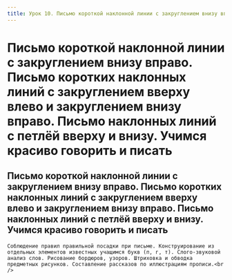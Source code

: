 ```yaml
---
title: Урок 10. Письмо короткой наклонной линии с закруглением внизу вправо. Письмо коротких наклонных линий с закруглением вверху влево и закруглением внизу вправо. Письмо наклонных линий с петлёй вверху и внизу. Учимся красиво говорить и писать
---
```


# Письмо короткой наклонной линии с закруглением внизу вправо. Письмо коротких наклонных линий с закруглением вверху влево и закруглением внизу вправо. Письмо наклонных линий с петлёй вверху и внизу. Учимся красиво говорить и писать

## Письмо короткой наклонной линии с закруглением внизу вправо. Письмо коротких наклонных линий с закруглением вверху влево и закруглением внизу вправо. Письмо наклонных линий с петлёй вверху и внизу. Учимся красиво говорить и писать

<p>
	Соблюдение правил правильной посадки при письме. Конструирование из отдельных элементов известных учащимся букв (п, г, т). Слого-звуковой анализ слов. Рисование бордюров, узоров. Штриховка и обводка предметных рисунков. Составление рассказов по иллюстрациям прописи.<br />
</p>